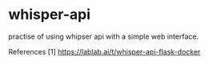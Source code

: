 # whisper-api
practise of using whipser api with a simple web interface.

References
[1] https://lablab.ai/t/whisper-api-flask-docker

